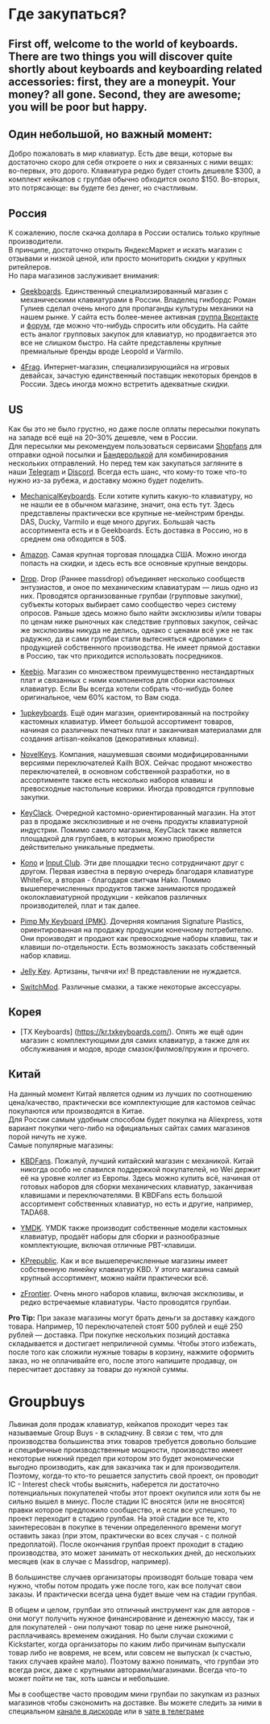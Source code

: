 # Где закупаться?

## First off, welcome to the world of keyboards. There are two things you will discover quite shortly about keyboards and keyboarding related accessories: first, they are a moneypit. Your money? all gone. Second, they are awesome; you will be poor but happy.

## Один небольшой, но важный момент:  
Добро пожаловать в мир клавиатур. Есть две вещи, которые вы достаточно скоро для себя откроете о них и связанных с ними вещах: во-первых, это дорого. Клавиатура редко будет стоить дешевле $300, а комплект кейкапов с групбая обычно обходится около $150. Во-вторых, это потрясающе: вы будете без денег, но счастливым.

## Россия
К сожалению, после скачка доллара в России остались только крупные производители.  
В принципе, достаточно открыть ЯндексМаркет и искать магазин с отзывами и низкой ценой, или просто мониторить скидки у крупных ритейлеров.  
Но пара магазинов заслуживает внимания:

* [Geekboards](https://geekboards.ru/). Единственный специализированный магазин с механическими клавиатурами в России. Владелец гикбордс Роман Гулиев сделал очень много для пропаганды культуры механики на нашем рынке. У сайта есть более-менее активная [группа Вконтакте](https://vk.com/geekboards) и [форум](https://forum.geekboards.ru/), где можно что-нибудь спросить или обсудить. На сайте есть аналог групповых закупок для клавиатур, но продвигается это все не слишком быстро. На сайте представлены крупные премиальные бренды вроде Leopold и Varmilo.

* [4Frag](https://4frag.ru/igrovye-klaviatury-96/). Интернет-магазин, специализирующийся на игровых девайсах, зачастую единственный поставщик некоторых брендов в России. Здесь иногда можно встретить адекватные скидки.

## US
Как бы это не было грустно, но даже после оплаты пересылки покупать на западе всё ещё на 20–30% дешевле, чем в России.  
Для пересылки мы рекомендуем пользоваться сервисами [Shopfans](https://shopfans.com/) для отправки одной посылки и [Бандеролькой](https://qwintry.com/ru) для комбинирования нескольких отправлений. Но перед тем как закупаться загляните в наши [Telegram](https://t.me/ru_mechcult) и [Discord](http://discord.gg/88KPF2U). Всегда есть шанс, что кому-то тоже что-то нужно из-за рубежа, и доставку можно будет поделить.

* [MechanicalKeyboards](https://mechanicalkeyboards.com/). Если хотите купить какую-то клавиатуру, но не нашли ее в обычном магазине, значит, она есть тут. Здесь представлены практически все крупные не-мейнстрим бренды. DAS, Ducky, Varmilo и еще много других. Больша́я часть ассортимента есть и в Geekboards. Есть доставка в Россию, но в среднем она обходится в 50$.

* [Amazon](https://www.amazon.com/). Самая крупная торговая площадка США. Можно иногда попасть на скидки, и здесь есть все основные крупные вендоры.

* [Drop](https://www.drop.com). Drop (Раннее massdrop) объединяет несколько сообществ энтузиастов, и оное по механическим клавиатурам — лишь одно из них. Проводятся организованные групбаи (групповые закупки), субъекты которых выбирает само сообщество через систему опросов. Раньше здесь можно было найти эксклюзивы и/или товары по ценам ниже рыночных как следствие групповых закупок, сейчас же эксклюзивы никуда не делись, однако с ценами всё уже не так радужно, да и сами групбаи стали вытесняться «дропами» с продукцией собственного производства. Не имеет прямой доставки в Россию, так что приходится использовать посредников.

* [Keebio](https://keeb.io/). Магазин со множеством преимущественно нестандартных плат и связанных с ними компонентов для сборки кастомных клавиатур. Если Вы всегда хотели собрать что-нибудь более оригинальное, чем 60% кастом, то Вам сюда.

* [1upkeyboards](https://www.1upkeyboards.com/). Ещё один магазин, ориентированный на постройку кастомных клавиатур. Имеет большой ассортимент товаров, начиная со различных печатных плат и заканчивая материалами для создания artisan-кейкапов (декоративных клавиш).

* [NovelKeys](https://novelkeys.xyz/). Компания, нашумевшая своими модифицированными версиями переключателей Kailh BOX. Сейчас продают множество переключателей, в основном собственной разработки, но в ассортименте также есть несколько наборов клавиш и превосходные настольные коврики. Иногда проводятся групповые закупки.

* [KeyClack](http://keyclack.com/store). Очередной кастомно-ориентированный магазин. На этот раз в продаже эксклюзивные и не очень продукты клавиатурной индустрии. Помимо самого магазина, KeyClack также является площадкой для групбаев, в которых можно приобрести действительно уникальные предметы.

* [Kono](https://kono.store) и [Input Club](https://input.club/). Эти две площадки тесно сотрудничают друг с другом. Первая известна в первую очередь благодаря клавиатуре WhiteFox, а вторая - благодаря свитчам Hako. Помимо вышеперечисленных продуктов также занимаются продажей околоклавиатурной продукции - кейкапов различных производителей, плат и так далее.

* [Pimp My Keyboard (PMK)](https://pimpmykeyboard.com/). Дочерняя компания Signature Plastics, ориентированная на продажу продукции конечному потребителю. Они производят и продают как превосходные наборы клавиш, так и клавиши по-отдельности. Есть возможность заказать собственный набор клавиш.

* [Jelly Key](https://www.jellykey.com/). Артизаны, тычячи их! В представлении не нуждается.

* [SwitchMod](https://switchmod.net/). Различные смазки, а также некоторые аксессуары.

## Корея

* [TX Keyboards] (https://kr.txkeyboards.com/). Опять же ещё один магазин с комплектующими для самих клавиатур, а также для их обслуживания и модов, вроде смазок/филмов/пружин и прочего. 

## Китай
На данный момент Китай является одним из лучших по соотношению цена/качество, практически все комплектующие для кастомов сейчас покупаются или производятся в Китае.  
Для России самым удобным способом будет покупка на Aliexpress, хотя вариант покупки чего-либо на официальных сайтах самих магазинов порой ничуть не хуже.  
Самые популярные магазины:

* [KBDFans](https://kbdfans.aliexpress.ru/store/2230037). Пожалуй, лучший китайский магазин с механикой. Китай никогда особо не славился поддержкой покупателей, но Wei держит её на уровне коллег из Европы. Здесь можно купить всё, начиная от готовых наборов для сборки механических клавиатур, заканчивая клавишами и переключателями. В KBDFans есть большой ассортимент собственных клавиатур, но есть и другие, например, TADA68.

* [YMDK](https://ymdk.aliexpress.ru/store/429151). YMDK также производит собственные модели кастомных клавиатур, продаёт наборы для сборки и разнообразные комплектующие, включая отличные PBT-клавиши.

* [KPrepublic](https://kprepublic.ru.aliexpress.com/store/3034003). Как и все вышеперечисленные магазины имеет собственную линейку клавиатур KBD. У этого магазина самый крупный ассортимент, можно найти практически всё.

* [zFrontier](https://en.zfrontier.com/). Очень много наборов клавиш, включая эксклюзивы, и редко встречаемые клавиатуры. Часто проводятся групбаи.


**Pro Tip:** При заказе магазины могут брать деньги за доставку каждого товара. Например, 10 переключателей стоят 500 рублей и ещё 250 рублей — доставка. При покупке нескольких позиций доставка складывается и достигает неприличной суммы. Чтобы этого избежать, после того как сложили нужные товары в корзину, нажмите оформить заказ, но не оплачивайте его, после этого напишите продавцу, он пересчитает доставку за товары до нужной суммы.  

# Groupbuys

Львиная доля продаж клавиатур, кейкапов проходит через так называемые Group Buys - в складчину. В связи с тем, что для производства большинства этих товаров требуется довольно большие и специфичные производственные мощности, производство имеет некоторые нижний предел при котором это будет экономически выгодно производить, как для заказчика так и для производителя. Поэтому, когда-то кто-то решается запустить свой проект, он проводит IC - Interest check чтобы выяснить, наберется ли достаточно потенциальных покупателей чтобы этот проект окупился или хотя бы не сильно вышел в минус. После стадии IC вносятся (или не вносятся) правки которое предложило сообщество, и если все успешно, то проект переходит в стадию групбая. На этой стадии все те, кто заинтересован в покупке в течении определенного времени могут оставить заказ (при этом, практически во всех случая - с полной предоплатой). После окончания групбая проект проходит в стадию производства, это может занимать от нескольких дней, до нескольких месяцев (как в случае с Massdrop, например).  

В большинстве случаев организаторы производят больше товара чем нужно, чтобы потом продать уже после того, как все получат свои заказы. И практически всегда цена будет выше чем на стадии групбая.  

В общем и целом, групбаи это отличный инструмент как для авторов - они могут получить нужное финансирование и денежную массу, так и для покупателей - они получают товар по цене ниже рыночной, расплачиваясь временем ожидания. Но были случаи схожими с Kickstarter, когда организаторы по каким либо причинам выпускали товар либо не вовремя, не всем, или совсем не выпускал (к счастью, таких случаев крайне мало). Поэтому важно понимать, что групбаи это всегда риск, даже с крупными авторами/магазинами. Всегда что-то может пойти не так, хоть шансы и небольшие.  

Мы в сообществе часто проводим мини групбаи по закупкам из разных магазинов чтобы сэкономить на доставке. Вы можете следить за ними в специальном [канале в дискорде](https://discord.gg/9D25SN4) или в [чате в телеграме](https://t.me/rumechgb)

